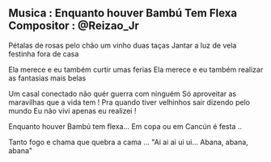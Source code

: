 
Musica : Enquanto houver Bambú Tem Flexa
Compositor : @Reizao_Jr
---

Pétalas de rosas pelo chão
um vinho duas taças
Jantar a luz de vela
festinha fora de casa

Ela merece e eu também
curtir umas ferias
Ela merece e eu também
realizar as fantasias mais belas

Um casal conectado não quér guerra com ninguém
Só aproveitar as maravilhas que a vida tem !
Pra quando tiver velhinhos sair dizendo pelo mundo
Eu não vivi apenas eu realizei !

Enquanto houver Bambú
tem flexa...
Em copa ou em Cancún
é festa ..

Tanto fogo e chama que quebra a cama ...
"Ai ai ai ui ui... Abana, abana, abana"

